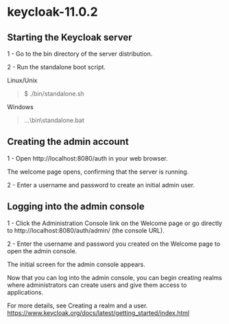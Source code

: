 # keycloak-11.0.2
## Starting the Keycloak server
1 - Go to the bin directory of the server distribution.

2 - Run the standalone boot script.

Linux/Unix
> $ ./bin/standalone.sh

Windows
> ...\bin\standalone.bat

## Creating the admin account
1 - Open http://localhost:8080/auth in your web browser.

The welcome page opens, confirming that the server is running.

2 - Enter a username and password to create an initial admin user.

## Logging into the admin console
1 - Click the Administration Console link on the Welcome page or go directly to http://localhost:8080/auth/admin/ (the console URL).

2 - Enter the username and password you created on the Welcome page to open the admin console.

The initial screen for the admin console appears.

Now that you can log into the admin console, you can begin creating realms where administrators can create users and give them access to applications. 

For more details, see Creating a realm and a user.
https://www.keycloak.org/docs/latest/getting_started/index.html

